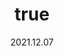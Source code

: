 ---
wip: "True"
id: "36612"
title:
  de: "Vergilbte Kumbhilaleder-Schatzkarte"
  en: "Timeworn Kumbhiraskin Map"
  fr: "Vieille carte en peau de kumbhira"
  ja: "古ぼけた地図G14"
layout: treasuremap
page_type: guide
categories: "treasuremap"
instanceType: "treasuremap"
date: "2021.12.07"
patchNumber: "6.0"
patchName: "Endwalker"
expac: "ew"
image: "/assets/img/content/klassen/Chocobo.webp"
terms:
    - term: "TreasureMaps"
    - term: "Endwalker"
sortid: 22
order: 22
plvl: 90
slug: "vergilbte_kumbhilaleder_schatzkarte"
maxpartysize: 8
treasuredungeons:
  - name: "the Excitatron 6000"
zones:
  - zonename: "Labyrinthos"
    fullimage: "/assets/img/treasuremaps/Vergilbte Kumbhilaleder-Schatzkarte/Labyrinthos/Labyrinthos.webp"
    subimage:
      - "/assets/img/treasuremaps/Vergilbte Kumbhilaleder-Schatzkarte/Labyrinthos/A.webp"
      - "/assets/img/treasuremaps/Vergilbte Kumbhilaleder-Schatzkarte/Labyrinthos/B.webp"
      - "/assets/img/treasuremaps/Vergilbte Kumbhilaleder-Schatzkarte/Labyrinthos/C.webp"
      - "/assets/img/treasuremaps/Vergilbte Kumbhilaleder-Schatzkarte/Labyrinthos/D.webp"
      - "/assets/img/treasuremaps/Vergilbte Kumbhilaleder-Schatzkarte/Labyrinthos/E.webp"
      - "/assets/img/treasuremaps/Vergilbte Kumbhilaleder-Schatzkarte/Labyrinthos/F.webp"
      - "/assets/img/treasuremaps/Vergilbte Kumbhilaleder-Schatzkarte/Labyrinthos/G.webp"
      - "/assets/img/treasuremaps/Vergilbte Kumbhilaleder-Schatzkarte/Labyrinthos/H.webp"
  - zonename: "Thavnair"
    fullimage: "/assets/img/treasuremaps/Vergilbte Kumbhilaleder-Schatzkarte/Thavnair/Thavnair.webp"
    subimage:
      - "/assets/img/treasuremaps/Vergilbte Kumbhilaleder-Schatzkarte/Thavnair/A.webp"
      - "/assets/img/treasuremaps/Vergilbte Kumbhilaleder-Schatzkarte/Thavnair/B.webp"
      - "/assets/img/treasuremaps/Vergilbte Kumbhilaleder-Schatzkarte/Thavnair/C.webp"
      - "/assets/img/treasuremaps/Vergilbte Kumbhilaleder-Schatzkarte/Thavnair/D.webp"
      - "/assets/img/treasuremaps/Vergilbte Kumbhilaleder-Schatzkarte/Thavnair/E.webp"
      - "/assets/img/treasuremaps/Vergilbte Kumbhilaleder-Schatzkarte/Thavnair/F.webp"
      - "/assets/img/treasuremaps/Vergilbte Kumbhilaleder-Schatzkarte/Thavnair/G.webp"
      - "/assets/img/treasuremaps/Vergilbte Kumbhilaleder-Schatzkarte/Thavnair/H.webp"
  - zonename: "Garlemald"
    fullimage: "/assets/img/treasuremaps/Vergilbte Kumbhilaleder-Schatzkarte/Garlemald/Garlemald.webp"
    subimage:
      - "/assets/img/treasuremaps/Vergilbte Kumbhilaleder-Schatzkarte/Garlemald/A.webp"
      - "/assets/img/treasuremaps/Vergilbte Kumbhilaleder-Schatzkarte/Garlemald/B.webp"
      - "/assets/img/treasuremaps/Vergilbte Kumbhilaleder-Schatzkarte/Garlemald/C.webp"
      - "/assets/img/treasuremaps/Vergilbte Kumbhilaleder-Schatzkarte/Garlemald/D.webp"
      - "/assets/img/treasuremaps/Vergilbte Kumbhilaleder-Schatzkarte/Garlemald/E.webp"
      - "/assets/img/treasuremaps/Vergilbte Kumbhilaleder-Schatzkarte/Garlemald/F.webp"
      - "/assets/img/treasuremaps/Vergilbte Kumbhilaleder-Schatzkarte/Garlemald/G.webp"
      - "/assets/img/treasuremaps/Vergilbte Kumbhilaleder-Schatzkarte/Garlemald/H.webp"
  - zonename: "Mare Lamentorum"
    fullimage: "/assets/img/treasuremaps/Vergilbte Kumbhilaleder-Schatzkarte/Mare Lamentorum/Mare Lamentorum.webp"
    subimage:
      - "/assets/img/treasuremaps/Vergilbte Kumbhilaleder-Schatzkarte/Mare Lamentorum/A.webp"
      - "/assets/img/treasuremaps/Vergilbte Kumbhilaleder-Schatzkarte/Mare Lamentorum/B.webp"
      - "/assets/img/treasuremaps/Vergilbte Kumbhilaleder-Schatzkarte/Mare Lamentorum/C.webp"
      - "/assets/img/treasuremaps/Vergilbte Kumbhilaleder-Schatzkarte/Mare Lamentorum/D.webp"
      - "/assets/img/treasuremaps/Vergilbte Kumbhilaleder-Schatzkarte/Mare Lamentorum/E.webp"
      - "/assets/img/treasuremaps/Vergilbte Kumbhilaleder-Schatzkarte/Mare Lamentorum/F.webp"
      - "/assets/img/treasuremaps/Vergilbte Kumbhilaleder-Schatzkarte/Mare Lamentorum/G.webp"
      - "/assets/img/treasuremaps/Vergilbte Kumbhilaleder-Schatzkarte/Mare Lamentorum/H.webp"
  - zonename: "Ultima Thule"
    fullimage: "/assets/img/treasuremaps/Vergilbte Kumbhilaleder-Schatzkarte/Ultima Thule/Ultima Thule.webp"
    subimage:
      - "/assets/img/treasuremaps/Vergilbte Kumbhilaleder-Schatzkarte/Ultima Thule/A.webp"
      - "/assets/img/treasuremaps/Vergilbte Kumbhilaleder-Schatzkarte/Ultima Thule/B.webp"
      - "/assets/img/treasuremaps/Vergilbte Kumbhilaleder-Schatzkarte/Ultima Thule/C.webp"
      - "/assets/img/treasuremaps/Vergilbte Kumbhilaleder-Schatzkarte/Ultima Thule/D.webp"
      - "/assets/img/treasuremaps/Vergilbte Kumbhilaleder-Schatzkarte/Ultima Thule/E.webp"
      - "/assets/img/treasuremaps/Vergilbte Kumbhilaleder-Schatzkarte/Ultima Thule/F.webp"
      - "/assets/img/treasuremaps/Vergilbte Kumbhilaleder-Schatzkarte/Ultima Thule/G.webp"
      - "/assets/img/treasuremaps/Vergilbte Kumbhilaleder-Schatzkarte/Ultima Thule/H.webp"
---